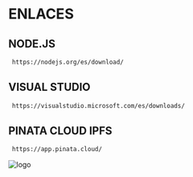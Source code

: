 # ENLACES

## NODE.JS
```sh
 https://nodejs.org/es/download/
```
## VISUAL STUDIO
```sh
 https://visualstudio.microsoft.com/es/downloads/
```
## PINATA CLOUD IPFS
```sh
 https://app.pinata.cloud/
```
![logo](https://user-images.githubusercontent.com/94072553/144483717-9e16f29f-3023-4d97-8564-62e0b0c03e35.png)
